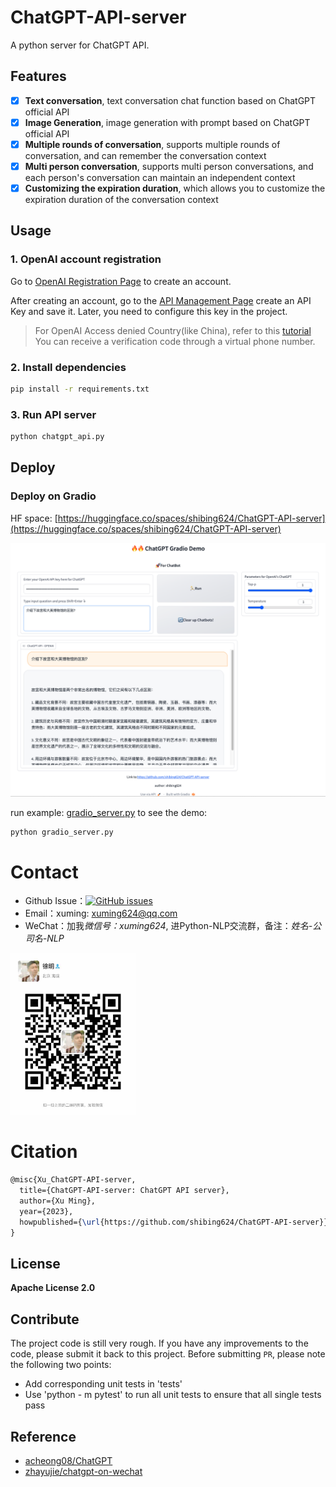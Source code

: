 # ChatGPT-API-server
A python server for ChatGPT API.


## Features

- [x] **Text conversation**, text conversation chat function based on ChatGPT official API
- [x] **Image Generation**, image generation with prompt based on ChatGPT official API
- [x] **Multiple rounds of conversation**, supports multiple rounds of conversation, and can remember the conversation context
- [x] **Multi person conversation**, supports multi person conversations, and each person's conversation can maintain an independent context
- [x] **Customizing the expiration duration**, which allows you to customize the expiration duration of the conversation context

## Usage

### 1. OpenAI account registration

Go to [OpenAI Registration Page](https://beta.openai.com/signup) to create an account. 

After creating an account, go to the [API Management Page](https://beta.openai.com/account/api-keys) create an API Key and save it. Later, you need to configure this key in the project.

> For OpenAI Access denied Country(like China), refer to this [tutorial](https://www.pythonthree.com/register-openai-chatgpt/) You can receive a verification code through a virtual phone number.

### 2. Install dependencies

```bash
pip install -r requirements.txt
```

### 3. Run API server
```bash
python chatgpt_api.py
```


## Deploy

### Deploy on Gradio

HF space: [https://huggingface.co/spaces/shibing624/ChatGPT-API-server](https://huggingface.co/spaces/shibing624/ChatGPT-API-server)

![](docs/gradio.png)

run example: [gradio_server.py](gradio_server.py) to see the demo:
```shell
python gradio_server.py
```

# Contact

- Github Issue：[![GitHub issues](https://img.shields.io/github/issues/shibing624/ChatGPT-API-server.svg)](https://github.com/shibing624/ChatGPT-API-server/issues)
- Email：xuming: xuming624@qq.com
- WeChat：加我*微信号：xuming624*, 进Python-NLP交流群，备注：*姓名-公司名-NLP*

<img src="https://github.com/shibing624/ChatGPT-API-server/blob/main/docs/wechat.jpeg" width="200" />

# Citation

```latex
@misc{Xu_ChatGPT-API-server,
  title={ChatGPT-API-server: ChatGPT API server},
  author={Xu Ming},
  year={2023},
  howpublished={\url{https://github.com/shibing624/ChatGPT-API-server}},
}
```

## License

**Apache License 2.0**

## Contribute

The project code is still very rough. If you have any improvements to the code, please submit it back to this project. 
Before submitting `PR`, please note the following two points:

- Add corresponding unit tests in 'tests'
- Use 'python - m pytest' to run all unit tests to ensure that all single tests pass


## Reference

* [acheong08/ChatGPT](https://github.com/acheong08/ChatGPT)
* [zhayujie/chatgpt-on-wechat](https://github.com/zhayujie/chatgpt-on-wechat)
